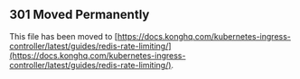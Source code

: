 ## 301 Moved Permanently

This file has been moved to [https://docs.konghq.com/kubernetes-ingress-controller/latest/guides/redis-rate-limiting/](https://docs.konghq.com/kubernetes-ingress-controller/latest/guides/redis-rate-limiting/).
